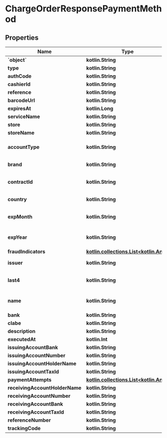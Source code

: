 
# ChargeOrderResponsePaymentMethod

## Properties
Name | Type | Description | Notes
------------ | ------------- | ------------- | -------------
**&#x60;object&#x60;** | **kotlin.String** |  | 
**type** | **kotlin.String** |  |  [optional]
**authCode** | **kotlin.String** |  |  [optional]
**cashierId** | **kotlin.String** |  |  [optional]
**reference** | **kotlin.String** |  |  [optional]
**barcodeUrl** | **kotlin.String** |  |  [optional]
**expiresAt** | **kotlin.Long** |  |  [optional]
**serviceName** | **kotlin.String** |  |  [optional]
**store** | **kotlin.String** |  |  [optional]
**storeName** | **kotlin.String** |  |  [optional]
**accountType** | **kotlin.String** | Account type of the card |  [optional]
**brand** | **kotlin.String** | Brand of the card |  [optional]
**contractId** | **kotlin.String** | Id sent for recurrent charges. |  [optional]
**country** | **kotlin.String** | Country of the card |  [optional]
**expMonth** | **kotlin.String** | Expiration month of the card |  [optional]
**expYear** | **kotlin.String** | Expiration year of the card |  [optional]
**fraudIndicators** | [**kotlin.collections.List&lt;kotlin.Any&gt;**](kotlin.Any.md) |  |  [optional]
**issuer** | **kotlin.String** | Issuer of the card |  [optional]
**last4** | **kotlin.String** | Last 4 digits of the card |  [optional]
**name** | **kotlin.String** | Name of the cardholder |  [optional]
**bank** | **kotlin.String** |  |  [optional]
**clabe** | **kotlin.String** |  |  [optional]
**description** | **kotlin.String** |  |  [optional]
**executedAt** | **kotlin.Int** |  |  [optional]
**issuingAccountBank** | **kotlin.String** |  |  [optional]
**issuingAccountNumber** | **kotlin.String** |  |  [optional]
**issuingAccountHolderName** | **kotlin.String** |  |  [optional]
**issuingAccountTaxId** | **kotlin.String** |  |  [optional]
**paymentAttempts** | [**kotlin.collections.List&lt;kotlin.Any&gt;**](kotlin.Any.md) |  |  [optional]
**receivingAccountHolderName** | **kotlin.String** |  |  [optional]
**receivingAccountNumber** | **kotlin.String** |  |  [optional]
**receivingAccountBank** | **kotlin.String** |  |  [optional]
**receivingAccountTaxId** | **kotlin.String** |  |  [optional]
**referenceNumber** | **kotlin.String** |  |  [optional]
**trackingCode** | **kotlin.String** |  |  [optional]



